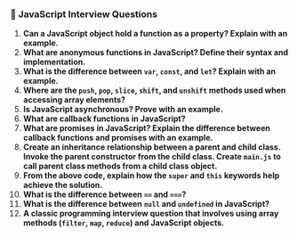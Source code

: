 






### 📘 JavaScript Interview Questions

1. **Can a JavaScript object hold a function as a property? Explain with an example.**
2. **What are anonymous functions in JavaScript? Define their syntax and implementation.**
3. **What is the difference between `var`, `const`, and `let`? Explain with an example.**
4. **Where are the `push`, `pop`, `slice`, `shift`, and `unshift` methods used when accessing array elements?**
5. **Is JavaScript asynchronous? Prove with an example.**
6. **What are callback functions in JavaScript?**
7. **What are promises in JavaScript? Explain the difference between callback functions and promises with an example.**
8. **Create an inheritance relationship between a parent and child class. Invoke the parent constructor from the child class. Create `main.js` to call parent class methods from a child class object.**
9. **From the above code, explain how the `super` and `this` keywords help achieve the solution.**
10. **What is the difference between `==` and `===`?**
11. **What is the difference between `null` and `undefined` in JavaScript?**
12. **A classic programming interview question that involves using array methods (`filter`, `map`, `reduce`) and JavaScript objects.**
